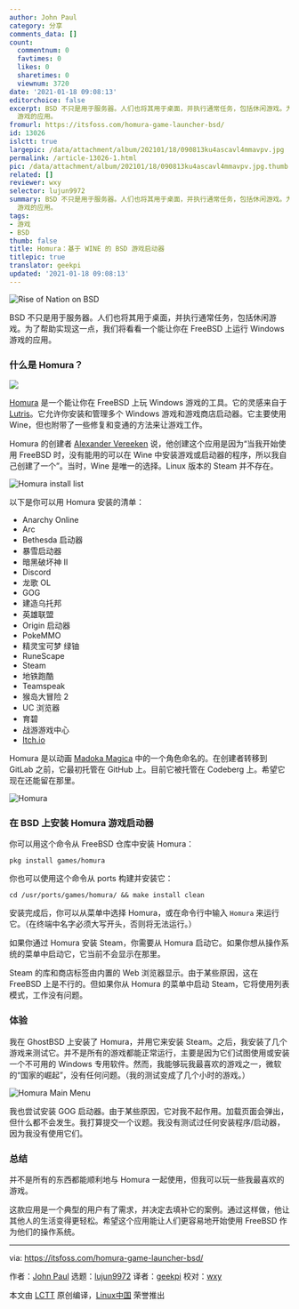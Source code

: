 ```yaml
---
author: John Paul
category: 分享
comments_data: []
count:
  commentnum: 0
  favtimes: 0
  likes: 0
  sharetimes: 0
  viewnum: 3720
date: '2021-01-18 09:08:13'
editorchoice: false
excerpt: BSD 不只是用于服务器。人们也将其用于桌面，并执行通常任务，包括休闲游戏。为了帮助实现这一点，我们将看看一个能让你在 FreeBSD 上运行 Windows
  游戏的应用。
fromurl: https://itsfoss.com/homura-game-launcher-bsd/
id: 13026
islctt: true
largepic: /data/attachment/album/202101/18/090813ku4ascavl4mmavpv.jpg
permalink: /article-13026-1.html
pic: /data/attachment/album/202101/18/090813ku4ascavl4mmavpv.jpg.thumb.jpg
related: []
reviewer: wxy
selector: lujun9972
summary: BSD 不只是用于服务器。人们也将其用于桌面，并执行通常任务，包括休闲游戏。为了帮助实现这一点，我们将看看一个能让你在 FreeBSD 上运行 Windows
  游戏的应用。
tags:
- 游戏
- BSD
thumb: false
title: Homura：基于 WINE 的 BSD 游戏启动器
titlepic: true
translator: geekpi
updated: '2021-01-18 09:08:13'
---
```


![Rise of Nation on BSD](/data/attachment/album/202101/18/090813ku4ascavl4mmavpv.jpg)


BSD 不只是用于服务器。人们也将其用于桌面，并执行通常任务，包括休闲游戏。为了帮助实现这一点，我们将看看一个能让你在 FreeBSD 上运行 Windows 游戏的应用。


### 什么是 Homura？


![](/data/attachment/album/202101/18/090814j2n66q7t5juaqn5j.jpg)


[Homura](https://codeberg.org/Alexander88207/Homura) 是一个能让你在 FreeBSD 上玩 Windows 游戏的工具。它的灵感来自于 [Lutris](https://lutris.net/)。它允许你安装和管理多个 Windows 游戏和游戏商店启动器。它主要使用 Wine，但也附带了一些修复和变通的方法来让游戏工作。


Homura 的创建者 [Alexander Vereeken](https://codeberg.org/Alexander88207) 说，他创建这个应用是因为“当我开始使用 FreeBSD 时，没有能用的可以在 Wine 中安装游戏或启动器的程序，所以我自己创建了一个”。当时，Wine 是唯一的选择。Linux 版本的 Steam 并不存在。


![Homura install list](/data/attachment/album/202101/18/090815afx3e9zkfxgke2a2.jpg)


以下是你可以用 Homura 安装的清单：


* Anarchy Online
* Arc
* Bethesda 启动器
* 暴雪启动器
* 暗黑破坏神 II
* Discord
* 龙歌 OL
* GOG
* 建造乌托邦
* 英雄联盟
* Origin 启动器
* PokeMMO
* 精灵宝可梦 绿铀
* RuneScape
* Steam
* 地铁跑酷
* Teamspeak
* 猴岛大冒险 2
* UC 浏览器
* 育碧
* 战游游戏中心
* [Itch.io](http://Itch.io)


Homura 是以动画 [Madoka Magica](https://madoka.fandom.com/wiki/Puella_Magi_Madoka_Magica) 中的一个角色命名的。在创建者转移到 GitLab 之前，它最初托管在 GitHub 上。目前它被托管在 Codeberg 上。希望它现在还能留在那里。


![Homura](/data/attachment/album/202101/18/090816kwybtuq30bhyufty.jpg)


### 在 BSD 上安装 Homura 游戏启动器


你可以用这个命令从 FreeBSD 仓库中安装 Homura：



```
pkg install games/homura

```

你也可以使用这个命令从 ports 构建并安装它：



```
cd /usr/ports/games/homura/ && make install clean

```

安装完成后，你可以从菜单中选择 Homura，或在命令行中输入 `Homura` 来运行它。（在终端中名字必须大写开头，否则将无法运行。）


如果你通过 Homura 安装 Steam，你需要从 Homura 启动它。如果你想从操作系统的菜单中启动它，它当前不会显示在那里。


Steam 的库和商店标签由内置的 Web 浏览器显示。由于某些原因，这在 FreeBSD 上是不行的。但如果你从 Homura 的菜单中启动 Steam，它将使用列表模式，工作没有问题。


### 体验


我在 GhostBSD 上安装了 Homura，并用它来安装 Steam。之后，我安装了几个游戏来测试它。并不是所有的游戏都能正常运行，主要是因为它们试图使用或安装一个不可用的 Windows 专用软件。然而，我能够玩我最喜欢的游戏之一，微软的“国家的崛起”，没有任何问题。（我的测试变成了几个小时的游戏。）


![Homura Main Menu](/data/attachment/album/202101/18/090816ex97bopuoe7wy7nl.jpg)


我也尝试安装 GOG 启动器。由于某些原因，它对我不起作用。加载页面会弹出，但什么都不会发生。我打算提交一个议题。我没有测试过任何安装程序/启动器，因为我没有使用它们。


### 总结


并不是所有的东西都能顺利地与 Homura 一起使用，但我可以玩一些我最喜欢的游戏。


这款应用是一个典型的用户有了需求，并决定去填补它的案例。通过这样做，他让其他人的生活变得更轻松。希望这个应用能让人们更容易地开始使用 FreeBSD 作为他们的操作系统。




---


via: <https://itsfoss.com/homura-game-launcher-bsd/>


作者：[John Paul](https://itsfoss.com/author/john/) 选题：[lujun9972](https://github.com/lujun9972) 译者：[geekpi](https://github.com/geekpi) 校对：[wxy](https://github.com/wxy)


本文由 [LCTT](https://github.com/LCTT/TranslateProject) 原创编译，[Linux中国](https://linux.cn/) 荣誉推出